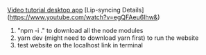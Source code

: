 
[Video tutorial desktop app](https://youtu.be/BhHMY3tmPqI?si=PNbFgA-SOSxcKBi0)
[Lip-syncing Details] (https://www.youtube.com/watch?v=egQFAeu6Ihw&)

1. "npm -i ." to download all the node modules
2. yarn dev (might need to download yarn first) to run the website
3. test website on the localhost link in terminal
